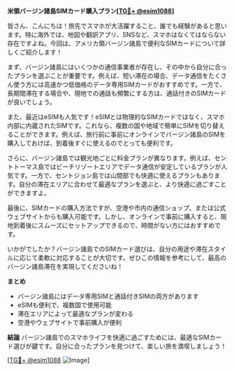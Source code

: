**米領バージン諸島SIMカード購入プラン[[TG💪+ @esim1088](https://t.me/s/esim1088)]**

皆さん、こんにちは！旅先でスマホが大活躍すること、誰でも経験があると思います。特に海外では、地図や翻訳アプリ、SNSなど、スマホはなくてはならない存在ですよね。今回は、アメリカ領バージン諸島で便利なSIMカードについて詳しくご紹介します！

まず、バージン諸島にはいくつかの通信事業者が存在し、その中から自分に合ったプランを選ぶことが重要です。例えば、短い滞在の場合、データ通信をたくさん使う方には高速かつ低価格のデータ専用SIMカードがおすすめです。一方で、長期間滞在する場合や、現地での通話も頻繁にする方は、通話付きのSIMカードが良いでしょう。

また、最近はeSIMも人気です！eSIMとは物理的なSIMカードではなく、スマホ内部に内蔵されたSIMです。これなら、複数の国や地域で簡単にSIMを切り替えることができます。例えば、旅行前に事前にオンラインでバージン諸島のSIMを購入しておけば、到着後すぐに使えるのでとっても便利です。

さらに、バージン諸島では観光地ごとに料金プランが異なります。例えば、セントトーマス島ではビーチリゾートエリアでデータ通信が安定しているプランが人気です。一方で、セントジョン島では山間部でも快適に使えるプランもあります。自分の滞在エリアに合わせて最適なプランを選ぶと、より快適に過ごすことができますよ。

最後に、SIMカードの購入方法ですが、空港や市内の通信ショップ、または公式ウェブサイトからも購入可能です。しかし、オンラインで事前に購入すると、現地到着後にスムーズにセットアップできるので、時間がない方にはおすすめです。

いかがでしたか？バージン諸島でのSIMカード選びは、自分の用途や滞在スタイルに応じて柔軟に対応することが大切です。ぜひこの情報を参考にして、最高のバージン諸島滞在を実現してくださいね！

**まとめ**
- バージン諸島にはデータ専用SIMと通話付きSIMの両方があります
- eSIMも便利で、複数国で使用可能
- 滞在エリアによって最適なプランが変わる
- 空港やウェブサイトで事前購入が便利

**結論**
バージン諸島でのスマホライフを快適に過ごすためには、最適なSIMカード選びが鍵です。自分に合ったプランを見つけて、楽しい旅を満喫しましょう！

[[TG💪+ @esim1088](https://t.me/s/esim1088) ![Image](https://i.postimg.cc/Y0z9fWf4/image.png)]